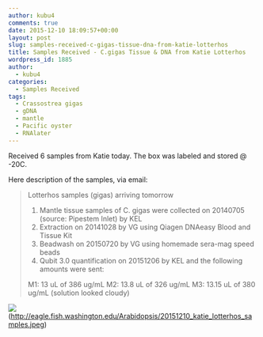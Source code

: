 ```yaml
---
author: kubu4
comments: true
date: 2015-12-10 18:09:57+00:00
layout: post
slug: samples-received-c-gigas-tissue-dna-from-katie-lotterhos
title: Samples Received - C.gigas Tissue & DNA from Katie Lotterhos
wordpress_id: 1885
author:
  - kubu4
categories:
  - Samples Received
tags:
  - Crassostrea gigas
  - gDNA
  - mantle
  - Pacific oyster
  - RNAlater
---
```


Received 6 samples from Katie today. The box was labeled and stored @ -20C.



Here description of the samples, via email:









<blockquote>Lotterhos samples (gigas) arriving tomorrow

1) Mantle tissue samples of C. gigas were collected on 20140705 (source: Pipestem Inlet) by KEL
2) Extraction on 20141028 by VG using Qiagen DNAeasy Blood and Tissue Kit
3) Beadwash on 20150720 by VG using homemade sera-mag speed beads
4) Qubit 3.0 quantification on 20151206 by KEL and the following amounts were sent:

M1: 13 uL of 386 ug/mL
M2: 13.8 uL of 326 ug/mL
M3: 13.15 uL of 380 ug/mL (solution looked cloudy)</blockquote>




![](https://eagle.fish.washington.edu/Arabidopsis/20151210_katie_lotterhos_samples.jpeg)(http://eagle.fish.washington.edu/Arabidopsis/20151210_katie_lotterhos_samples.jpeg)





